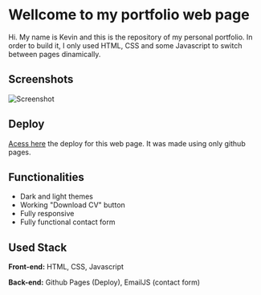# Wellcome to my portfolio web page

Hi. My name is Kevin and this is the repository of my personal portfolio. In order to build it, I only used HTML, CSS and some Javascript to switch between pages dinamically.

## Screenshots

![Screenshot](./img/portfolio-print.png)

## Deploy

[Acess here](https://keuwey.github.io/portfolio/) the deploy for this web page. It was made using only github pages.

## Functionalities

- Dark and light themes
- Working "Download CV" button
- Fully responsive
- Fully functional contact form

## Used Stack

**Front-end:** HTML, CSS, Javascript

**Back-end:** Github Pages (Deploy), EmailJS (contact form)
